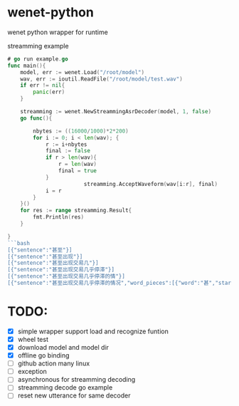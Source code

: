 # wenet-python
wenet python wrapper for runtime

streamming example
```go
# go run example.go 
func main(){
	model, err := wenet.Load("/root/model")
	wav, err := ioutil.ReadFile("/root/model/test.wav")
	if err != nil{
		panic(err)
	}

	streamming := wenet.NewStreammingAsrDecoder(model, 1, false)
	go func(){

		nbytes := ((16000/1000)*2*200)
		for i := 0; i < len(wav); {
			r := i+nbytes
			final := false
			if r > len(wav){
				r = len(wav)
				final = true
			}
                        streamming.AcceptWaveform(wav[i:r], final)
			i = r
		}
	}()
	for res := range streamming.Result{
		fmt.Println(res)
	}

}
```bash
[{"sentence":"甚至"}]
[{"sentence":"甚至出现"}]
[{"sentence":"甚至出现交易几"}]
[{"sentence":"甚至出现交易几乎停滞"}]
[{"sentence":"甚至出现交易几乎停滞的情"}]
[{"sentence":"甚至出现交易几乎停滞的情况","word_pieces":[{"word":"甚","start":0,"end":880},{"word":"至","start":880,"end":1120},{"word":"出","start":1120,"end":1400},{"word":"现","start":1400,"end":1720},{"word":"交","start":1720,"end":1960},{"word":"易","start":1960,"end":2160},{"word":"几","start":2160,"end":2400},{"word":"乎","start":2400,"end":2640},{"word":"停","start":2640,"end":2800},{"word":"滞","start":2800,"end":3040},{"word":"的","start":3040,"end":3240},{"word":"情","start":3240,"end":3600},{"word":"况","start":3600,"end":4160}]}]
```

# TODO:
- [x] simple wrapper support load and recognize funtion
- [x] wheel test
- [x] download model and model dir
- [x] offline go binding
- [ ] github action many linux
- [ ] exception
- [ ] asynchronous for streamming decoding
- [ ] streamming decode go example
- [ ] reset new utterance for same decoder
